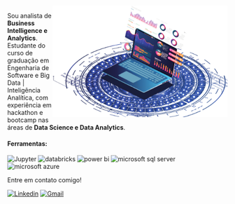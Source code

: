 
<img src="https://raw.githubusercontent.com/Brnfdes/Brnfdes/main/capa.png" align="right" min-width="400px" max-width="400px" width="400px" align="right">

<p align="left"> 
  Sou analista de <strong>Business Intelligence e Analytics</strong>.<br>Estudante do curso de graduação em Engenharia de Software e Big Data | Inteligência Analítica, com experiência em hackathon e bootcamp nas áreas de <strong>Data Science e Data Analytics</strong>.<br>
</p>

 #### Ferramentas:
<p align="left">
 

  <a target="_blank"><img alt='Jupyter' src='https://img.shields.io/badge/Jupyter-100000?style=flat&logo=Jupyter&logoColor=white&labelColor=F37626&color=080808'/></a>
  <a target="_blank"><img alt='databricks' src='https://img.shields.io/badge/Databricks-100000?style=flat&logo=databricks&logoColor=white&labelColor=FF3621&color=000000'/></a>
  <a target="_blank"><img alt='power bi' src='https://img.shields.io/badge/Power_BI-100000?style=flat&logo=power bi&logoColor=white&labelColor=F2C811&color=000000'/></a>
  <a target="_blank"><img alt='microsoft sql server' src='https://img.shields.io/badge/SQL_Server-100000?style=flat&logo=microsoft sql server&logoColor=white&labelColor=CC2927&color=080808'/></a>
  <a target="_blank"><img alt='microsoft azure' src='https://img.shields.io/badge/Microsoft_Azure-100000?style=flat&logo=microsoft azure&logoColor=white&labelColor=0078D4&color=000000'/></a>
</p>

<p align="left">
  Entre em contato comigo!
</p>

<p align="left">
  <a href='https://www.linkedin.com/in/brunafernandes-' target="_blank"><img alt='Linkedin' src='https://img.shields.io/badge/Linkedin-100000?style=plastic&logo=Linkedin&logoColor=white&labelColor=3C49A4&color=3C49A4'/></a>
  <a href='mailto:brunafernand3s@gmail.com' target="_blank"><img alt='Gmail' src='https://img.shields.io/badge/Gmail-100000?style=plastic&logo=Gmail&logoColor=white&labelColor=3C49A4&color=3C49A4'/></a>
</p>
